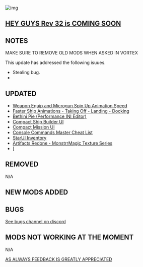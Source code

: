 ![img](https://s11.gifyu.com/images/SgCoI.png)

## [HEY GUYS Rev 32 is COMING SOON](https://)

## NOTES

MAKE SURE TO REMOVE OLD MODS WHEN ASKED IN VORTEX

This update has addressed the following isuues.
- Stealing bug.
- 

## UPDATED

- [Weapon Equip and Microgun Spin Up Animation Speed](https://www.nexusmods.com/starfield/mods/3532?tab=description)
- [Faster Ship Animations - Taking Off - Landing - Docking](https://www.nexusmods.com/starfield/mods/2815)
- [Bethini Pie (Performance INI Editor)](https://www.nexusmods.com/site/mods/631?tab=description)
- [Compact Ship Builder UI](https://www.nexusmods.com/starfield/mods/1170?tab=description)
- [Compact Mission UI](https://www.nexusmods.com/starfield/mods/682)
- [Console Commands Master Cheat List](https://www.nexusmods.com/starfield/mods/607?tab=description)
- [StarUI Inventory](https://www.nexusmods.com/starfield/mods/773)
- [Artifacts Redone - MonstrrMagic Texture Series](https://www.nexusmods.com/starfield/mods/3672)
- [

## REMOVED

N/A

## NEW MODS ADDED




## BUGS

[See bugs channel on discord](https://discord.gg/xZNztPjA2u)

## MODS NOT WORKING AT THE MOMENT

N/A

[AS ALWAYS FEEDBACK IS GREATLY APPRECIATED](https://)
